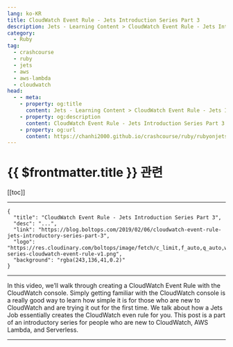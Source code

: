 ```yaml
---
lang: ko-KR
title: CloudWatch Event Rule - Jets Introduction Series Part 3
description: Jets - Learning Content > CloudWatch Event Rule - Jets Introduction Series Part 3
category:
  - Ruby
tag:
  - crashcourse
  - ruby
  - jets
  - aws
  - aws-lambda
  - cloudwatch
head:
  - - meta:
    - property: og:title
      content: Jets - Learning Content > CloudWatch Event Rule - Jets Introduction Series Part 3
    - property: og:description
      content: CloudWatch Event Rule - Jets Introduction Series Part 3
    - property: og:url
      content: https://chanhi2000.github.io/crashcourse/ruby/rubyonjets-learning-content/20190206-cloudwatch-event-rule-jets-introductory-series-part-3.html
---
```


# {{ $frontmatter.title }} 관련

[[toc]]

---

```component VPCard
{
  "title": "CloudWatch Event Rule - Jets Introduction Series Part 3",
  "desc": "...",
  "link": "https://blog.boltops.com/2019/02/06/cloudwatch-event-rule-jets-introductory-series-part-3",
  "logo": "https://res.cloudinary.com/boltops/image/fetch/c_limit,f_auto,q_auto,w_468/https://blog.boltops.com/img/posts/2019/02/intro-series-cloudwatch-event-rule-v1.png",
  "background": "rgba(243,136,41,0.2)"
}
```

---

<VidStack src="youtube/g6OU6Ev9GNU" />

In this video, we’ll walk through creating a CloudWatch Event Rule with the CloudWatch console. Simply getting familiar with the CloudWatch console is a really good way to learn how simple it is for those who are new to CloudWatch and are trying it out for the first time. We talk about how a Jets Job essentially creates the CloudWatch even rule for you. This post is a part of an introductory series for people who are new to CloudWatch, AWS Lambda, and Serverless.

---

<TagLinks />
